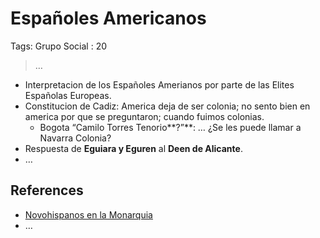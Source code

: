 # Españoles Americanos

Tags: Grupo Social
: 20

> …
> 

- Interpretacion de los Españoles Amerianos por parte de las Elites Españolas Europeas.
- Constitucion de Cadiz: America deja de ser colonia; no sento bien en america por que se preguntaron; cuando fuimos colonias.
    - Bogota “Camilo Torres Tenorio**?”**:  … ¿Se les puede llamar a Navarra Colonia?
- Respuesta de **Eguiara y Eguren** al **Deen de Alicante**.
- …

## References

- [Novohispanos en la Monarquia](https://www.redalyc.org/pdf/600/60029083001.pdf)
- …
